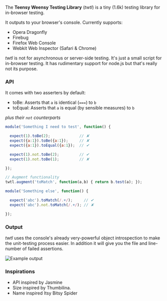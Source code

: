 The **Teensy Weensy Testing Library** (*twtl*) is a tiny (1.6k) testing library for in-browser testing.

It outputs to your browser's console. Currently supports:

 * Opera Dragonfly
 * Firebug
 * Firefox Web Console
 * Webkit Web Inspector (Safari & Chrome)

*twtl* is not for asynchronous or server-side testing. It's just a small script for in-browser testing. It has rudimentary support for node.js but that's really not its purpose.

### API

It comes with two asserters by default:

 * toBe: Asserts that `a` is identical (`===`) to `b`
 * toEqual: Asserts that `a` is equal (by sensible measures) to `b`

*plus their `not` counterparts*

```js
module('Something I need to test', function() {

  expect(1).toBe(2);             // ✘
  expect({a:1}).toBe({a:1});     // ✘
  expect({a:1}).toEqual({a:1});  // ✔

  expect(1).not.toBe(2);         // ✔
  expect(1).not.toBe(1);         // ✘

});

// Augment functionality
twtl.augment('toMatch', function(a,b) { return b.test(a); });

module('Something else', function() {

  expect('abc').toMatch(/.+/);     // ✔
  expect('abc').not.toMatch(/.+/); // ✘

});
```

### Output

*twtl* uses the console's already very-powerful object introspection to make the unit-testing process easier. In addition it will give you the file and line-number of failed assertions.

![Example output](http://i.imgur.com/M3tZG.png)

### Inspirations

 * API inspired by Jasmine
 * Size inspired by Thumbilina.
 * Name inspired Itsy Bitsy Spider